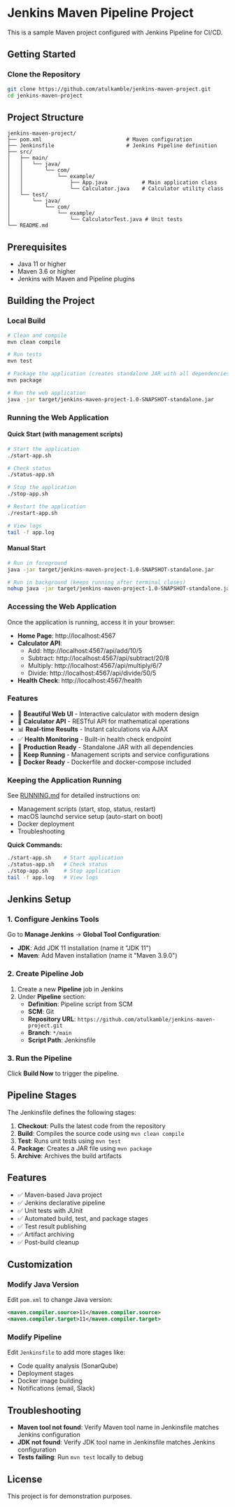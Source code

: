 # Jenkins Maven Pipeline Project

This is a sample Maven project configured with Jenkins Pipeline for CI/CD.

## Getting Started

### Clone the Repository

```bash
git clone https://github.com/atulkamble/jenkins-maven-project.git
cd jenkins-maven-project
```

## Project Structure

```
jenkins-maven-project/
├── pom.xml                           # Maven configuration
├── Jenkinsfile                       # Jenkins Pipeline definition
├── src/
│   ├── main/
│   │   └── java/
│   │       └── com/
│   │           └── example/
│   │               ├── App.java           # Main application class
│   │               └── Calculator.java    # Calculator utility class
│   └── test/
│       └── java/
│           └── com/
│               └── example/
│                   └── CalculatorTest.java # Unit tests
└── README.md
```

## Prerequisites

- Java 11 or higher
- Maven 3.6 or higher
- Jenkins with Maven and Pipeline plugins

## Building the Project

### Local Build

```bash
# Clean and compile
mvn clean compile

# Run tests
mvn test

# Package the application (creates standalone JAR with all dependencies)
mvn package

# Run the web application
java -jar target/jenkins-maven-project-1.0-SNAPSHOT-standalone.jar
```

### Running the Web Application

#### Quick Start (with management scripts)
```bash
# Start the application
./start-app.sh

# Check status
./status-app.sh

# Stop the application
./stop-app.sh

# Restart the application
./restart-app.sh

# View logs
tail -f app.log
```

#### Manual Start
```bash
# Run in foreground
java -jar target/jenkins-maven-project-1.0-SNAPSHOT-standalone.jar

# Run in background (keeps running after terminal closes)
nohup java -jar target/jenkins-maven-project-1.0-SNAPSHOT-standalone.jar > app.log 2>&1 &
```

### Accessing the Web Application

Once the application is running, access it in your browser:

- **Home Page**: http://localhost:4567
- **Calculator API**:
  - Add: http://localhost:4567/api/add/10/5
  - Subtract: http://localhost:4567/api/subtract/20/8
  - Multiply: http://localhost:4567/api/multiply/6/7
  - Divide: http://localhost:4567/api/divide/50/5
- **Health Check**: http://localhost:4567/health

### Features

- 🎨 **Beautiful Web UI** - Interactive calculator with modern design
- 🧮 **Calculator API** - RESTful API for mathematical operations
- 📊 **Real-time Results** - Instant calculations via AJAX
- ✅ **Health Monitoring** - Built-in health check endpoint
- 🚀 **Production Ready** - Standalone JAR with all dependencies
- 🔄 **Keep Running** - Management scripts and service configurations
- 🐳 **Docker Ready** - Dockerfile and docker-compose included

### Keeping the Application Running

See [RUNNING.md](RUNNING.md) for detailed instructions on:
- Management scripts (start, stop, status, restart)
- macOS launchd service setup (auto-start on boot)
- Docker deployment
- Troubleshooting

**Quick Commands:**
```bash
./start-app.sh    # Start application
./status-app.sh   # Check status
./stop-app.sh     # Stop application
tail -f app.log   # View logs
```

## Jenkins Setup

### 1. Configure Jenkins Tools

Go to **Manage Jenkins** → **Global Tool Configuration**:

- **JDK**: Add JDK 11 installation (name it "JDK 11")
- **Maven**: Add Maven installation (name it "Maven 3.9.0")

### 2. Create Pipeline Job

1. Create a new **Pipeline** job in Jenkins
2. Under **Pipeline** section:
   - **Definition**: Pipeline script from SCM
   - **SCM**: Git
   - **Repository URL**: `https://github.com/atulkamble/jenkins-maven-project.git`
   - **Branch**: `*/main`
   - **Script Path**: Jenkinsfile

### 3. Run the Pipeline

Click **Build Now** to trigger the pipeline.

## Pipeline Stages

The Jenkinsfile defines the following stages:

1. **Checkout**: Pulls the latest code from the repository
2. **Build**: Compiles the source code using `mvn clean compile`
3. **Test**: Runs unit tests using `mvn test`
4. **Package**: Creates a JAR file using `mvn package`
5. **Archive**: Archives the build artifacts

## Features

- ✅ Maven-based Java project
- ✅ Jenkins declarative pipeline
- ✅ Unit tests with JUnit
- ✅ Automated build, test, and package stages
- ✅ Test result publishing
- ✅ Artifact archiving
- ✅ Post-build cleanup

## Customization

### Modify Java Version

Edit `pom.xml` to change Java version:

```xml
<maven.compiler.source>11</maven.compiler.source>
<maven.compiler.target>11</maven.compiler.target>
```

### Modify Pipeline

Edit `Jenkinsfile` to add more stages like:
- Code quality analysis (SonarQube)
- Deployment stages
- Docker image building
- Notifications (email, Slack)

## Troubleshooting

- **Maven tool not found**: Verify Maven tool name in Jenkinsfile matches Jenkins configuration
- **JDK not found**: Verify JDK tool name in Jenkinsfile matches Jenkins configuration
- **Tests failing**: Run `mvn test` locally to debug

## License

This project is for demonstration purposes.
